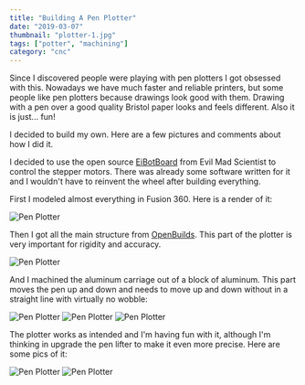 ```yaml
---
title: "Building A Pen Plotter"
date: "2019-03-07"
thumbnail: "plotter-1.jpg"
tags: ["potter", "machining"]
category: "cnc"
---
```


Since I discovered people were playing with pen plotters I got obsessed with this. 
Nowadays we have much faster and reliable printers, but some people like pen plotters because drawings look good with them.
Drawing with a pen over a good quality Bristol paper looks and feels different. Also it is just...  fun!

I decided to build my own. Here are a few pictures and comments about how I did it.

I decided to use the open source [EiBotBoard](https://shop.evilmadscientist.com/productsmenu/188)
from Evil Mad Scientist to control the stepper motors.
There was already some software written for it and I wouldn't have to reinvent the wheel after building everything.


First I modeled almost everything in Fusion 360. Here is a render of it:

![Pen Plotter](plotter-1.jpg)

Then I got all the main structure from [OpenBuilds](https://openbuildspartstore.com). This part of the plotter is very important for rigidity and accuracy.

![Pen Plotter](plotter-2.jpg)

And I machined the aluminum carriage out of a block of aluminum.
This part moves the pen up and down and needs to move up and down without
in a straight line with virtually no wobble:

![Pen Plotter](plotter-3.jpg)
![Pen Plotter](plotter-4.jpg)
![Pen Plotter](plotter-5.jpg)

The plotter works as intended and I'm having fun with it,
although I'm thinking in upgrade the pen lifter to make it even more precise.
Here are some pics of it:

![Pen Plotter](plotter-6.jpg)
![Pen Plotter](plotter-7.jpg)
